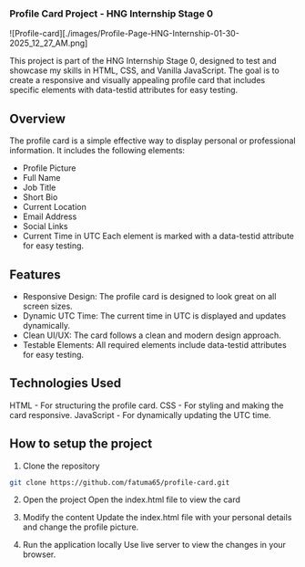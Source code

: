 ### Profile Card Project - HNG Internship Stage 0

![Profile-card][./images/Profile-Page-HNG-Internship-01-30-2025_12_27_AM.png]

This project is part of the HNG Internship Stage 0, designed to test and showcase my skills in HTML, CSS, and Vanilla JavaScript. The goal is to create a responsive and visually appealing profile card that includes specific elements with data-testid attributes for easy testing.

## Overview 

The profile card is a simple effective way to display personal or professional information. It includes the following elements:
- Profile Picture
- Full Name
- Job Title
- Short Bio
- Current Location
- Email Address
- Social Links
- Current Time in UTC
Each element is marked with a data-testid attribute for easy testing.

## Features

- Responsive Design: The profile card is designed to look great on all screen sizes.
- Dynamic UTC Time: The current time in UTC is displayed and updates dynamically.
- Clean UI/UX: The card follows a clean and modern design approach.
- Testable Elements: All required elements include data-testid attributes for easy testing.

## Technologies Used

HTML - For structuring the profile card.
CSS -  For styling and making the card responsive.
JavaScript - For dynamically updating the UTC time.

## How to setup the project

1. Clone the repository

```bash
git clone https://github.com/fatuma65/profile-card.git
```
2. Open the project
Open the index.html file to view the card

3. Modify the content
Update the index.html file with your personal details and change the profile picture.

4. Run the application locally
Use live server to view the changes in your browser.

